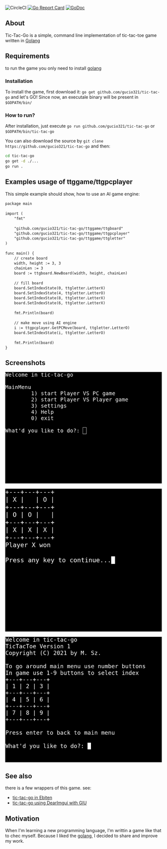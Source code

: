 ![CircleCI](https://img.shields.io/circleci/build/github/gucio321/tic-tac-go/master)
[![Go Report Card](https://goreportcard.com/badge/github.com/gucio321/tic-tac-go)](https://goreportcard.com/report/github.com/gucio321/tic-tac-go)
[![GoDoc](https://pkg.go.dev/badge/github.com/gucio321/tic-tac-go?utm_source=godoc)](https://pkg.go.dev/mod/github.com/gucio321/tic-tac-go)

## About

Tic-Tac-Go is a simple, command line implementation
of tic-tac-toe game written in [Golang](https://golang.org)

## Requirements

to run the game you only need to install [golang](https://golang.org)

### Installation

To install the game, first download it: `go get github.com/gucio321/tic-tac-go`
and let's GO!
Since now, an executale binary will be present in `$GOPATH/bin/`

### How to run?

After installation, just execute `go run github.com/gucio321/tic-tac-go`
or `$GOPATH/bin/tic-tac-go`

You can also download the source by `git clone https://github.com/gucio321/tic-tac-go`
and then:

```sh
cd tic-tac-go
go get -d ./...
go run .
```

## Examples usage of ttggame/ttgpcplayer

This simple example should show, how to use an AI game engine:

```golang
package main

import (
	"fmt"

	"github.com/gucio321/tic-tac-go/ttggame/ttgboard"
	"github.com/gucio321/tic-tac-go/ttggame/ttgpcplayer"
	"github.com/gucio321/tic-tac-go/ttggame/ttgletter"
)

func main() {
	// create board
	width, height := 3, 3
	chainLen := 3
	board := ttgboard.NewBoard(width, height, chainLen)

	// fill board
	board.SetIndexState(0, ttgletter.LetterX)
	board.SetIndexState(4, ttgletter.LetterO)
	board.SetIndexState(8, ttgletter.LetterX)
	board.SetIndexState(6, ttgletter.LetterX)

	fmt.Println(board)

	// make move using AI engine
	i := ttgpcplayer.GetPCMove(board, ttgletter.LetterO)
	board.SetIndexState(i, ttgletter.LetterO)

	fmt.Println(board)
}
```

## Screenshots

![menu](docs/menu.png)

![gameplay](docs/gameplay.png)

![help](docs/help.png)

## See also

there is a few wrappers of this game. see:

*  [tic-tac-go in Ebiten](https://github.com/gucio321/ttg-gui)
*  [tic-tac-go using DearImgui with GIU](https://github.com/gucio321/ttg-giu)

## Motivation

When I'm learning a new programming language, I'm writtin a game
like that to chec myself. Because I liked the [golang](https://golang.org),
I decided to share and improve my work.
